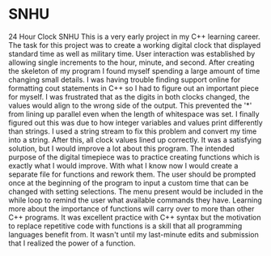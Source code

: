 # SNHU
24 Hour Clock SNHU
This is a very early project in my C++ learning career. The task for this project was to create a working digital clock that displayed standard time as well as military time. User interaction was established by allowing single increments to the hour, minute, and second. After creating the skeleton of my program I found myself spending a large amount of time changing small details. I was having trouble finding support online for formatting cout statements in C++ so I had to figure out an important piece for myself. I was frustrated that as the digits in both clocks changed, the values would align to the wrong side of the output. This prevented the '*' from lining up parallel even when the length of whitespace was set. I finally figured out this was due to how integer variables and values print differently than strings. I used a string stream to fix this problem and convert my time into a string. After this, all clock values lined up correctly. It was a satisfying solution, but I would improve a lot about this program. The intended purpose of the digital timepiece was to practice creating functions which is exactly what I would improve. With what I know now I would create a separate file for functions and rework them. The user should be prompted once at the beginning of the program to input a custom time that can be changed with setting selections. The menu present would be included in the while loop to remind the user what available commands they have. Learning more about the importance of functions will carry over to more than other C++ programs. It was excellent practice with C++ syntax but the motivation to replace repetitive code with functions is a skill that all programming languages benefit from. It wasn't until my last-minute edits and submission that I realized the power of a function.

